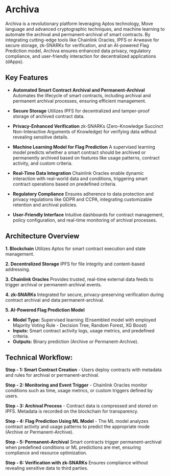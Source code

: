 # Archiva

Archiva is a revolutionary platform leveraging Aptos technology, Move language and advanced cryptographic techniques, and machine learning to automate the archival and permanent-archival of smart contracts. By integrating cutting-edge tools like Chainlink Oracles, IPFS or Arweave for secure storage, zk-SNARKs for verification, and an AI-powered Flag Prediction model, Archiva ensures enhanced data privacy, regulatory compliance, and user-friendly interaction for decentralized applications (dApps).

## Key Features

- **Automated Smart Contract Archival and Permanent-Archival**
Automates the lifecycle of smart contracts, including archival and permanent archival processes, ensuring efficient management.

- **Secure Storage**
Utilizes IPFS for decentralized and tamper-proof storage of archived contract data.

- **Privacy-Enhanced Verification**
zk-SNARKs (Zero-Knowledge Succinct Non-Interactive Arguments of Knowledge) for verifying data without revealing sensitive details.

- **Machine Learning Model for Flag Prediction**
A supervised learning model predicts whether a smart contract should be archived or permanently archived based on features like usage patterns, contract activity, and custom criteria.

- **Real-Time Data Integration**
Chainlink Oracles enable dynamic interaction with real-world data and conditions, triggering smart contract operations based on predefined criteria.

- **Regulatory Compliance**
Ensures adherence to data protection and privacy regulations like GDPR and CCPA, integrating customizable retention and archival policies.

- **User-Friendly Interface**
Intuitive dashboards for contract management, policy configuration, and real-time monitoring of archival processes.

## Architecture Overview

**1. Blockchain**
Utilizes Aptos for smart contract execution and state management.

**2. Decentralized Storage**
IPFS for file integrity and content-based addressing.

**3. Chainlink Oracles**
Provides trusted, real-time external data feeds to trigger archival or permanent-archival events.

**4. zk-SNARKs**
Integrated for secure, privacy-preserving verification during contract archival and data permanent-archival.

**5. AI-Powered Flag Prediction Model**
  - **Model Type:** Supervised learning (Ensembled model with employed Majority Voting Rule - Decision Tree, Random Forest, XG Boost)
  - **Inputs:** Smart contract activity logs, usage metrics, and predefined criteria.
  - **Outputs:** Binary prediction (Archive or Permanent-Archive).

## Technical Workflow:

**Step - 1: Smart Contract Creation** - Users deploy contracts with metadata and rules for archival or permanent-archival.

**Step - 2: Monitoring and Event Trigger** - Chainlink Oracles monitor conditions such as time, usage metrics, or custom triggers defined by users.

**Step - 3: Archival Process** - Contract data is compressed and stored on IPFS. Metadata is recorded on the blockchain for transparency.

**Step - 4: Flag Prediction Using ML Model** - The ML model analyzes contract activity and usage patterns to predict the appropriate mode (Archive or Permanent-Archive).

**Step - 5: Permanent-Archival**
Smart contracts trigger permanent-archival when predefined conditions or ML predictions are met, ensuring compliance and resource optimization.

**Step - 6: Verification with zk-SNARKs**
Ensures compliance without revealing sensitive data to third parties.


